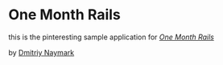 # One Month Rails

this is the pinteresting sample application for
[*One Month Rails*](http://onemonthrails.com)

by [Dmitriy Naymark](http://verysmarty.com)